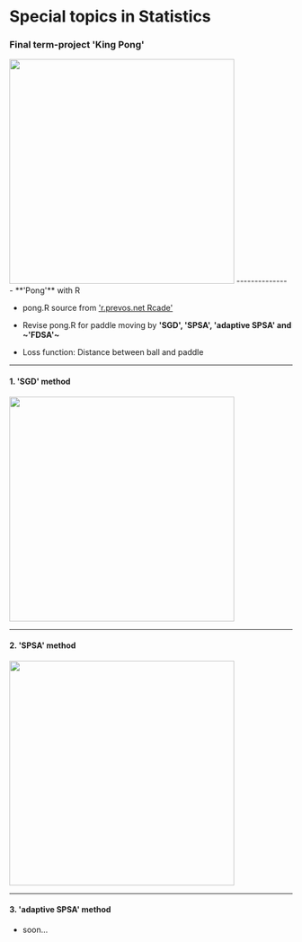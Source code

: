 # Special topics in Statistics


### Final term-project 'King Pong'
<img width = "400" heigth = "350" src = https://user-images.githubusercontent.com/37679460/48955703-888ce980-ef92-11e8-9a3d-428c13ec2c1a.png>
--------------
  - **'Pong'** with R
  
  
  - pong.R source from ['r.prevos.net Rcade'](https://github.com/pprevos/r.prevos.net/tree/master/Rcade)
  
  
  - Revise pong.R for paddle moving by **'SGD', 'SPSA', 'adaptive SPSA' and ~'FDSA'~** 
  
  - Loss function: Distance between ball and paddle

-------------------
#### 1. 'SGD' method

<img width = "400" heigth = "350" src = https://user-images.githubusercontent.com/37679460/48947558-e3174d00-ef74-11e8-9278-b31414beca21.gif>

----------------------

####  2. 'SPSA' method

<img width = "400" heigth = "350" src = https://user-images.githubusercontent.com/37679460/48944262-5d41d480-ef69-11e8-9a2a-9aed45fbfeed.gif>


----------------------

#### 3. 'adaptive SPSA' method

  - soon...
